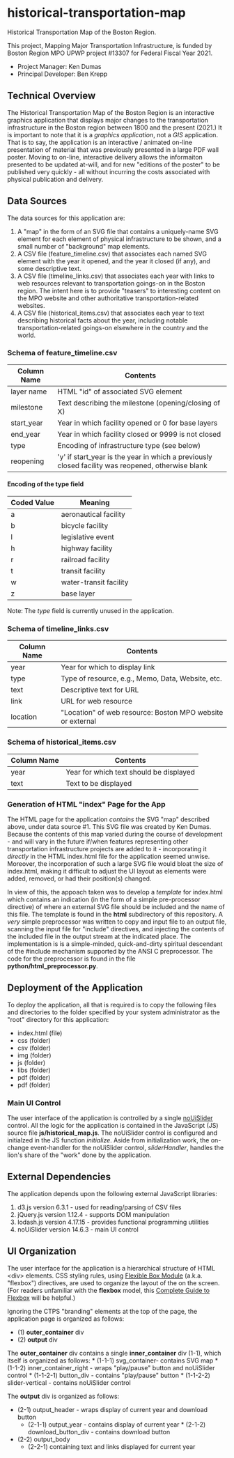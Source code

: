 # historical-transportation-map
Historical Transportation Map of the Boston Region.

This project, Mapping Major Transportation Infrastructure, is funded by Boston Region MPO UPWP project #13307 for Federal Fiscal Year 2021.

* Project Manager: Ken Dumas
* Principal Developer: Ben Krepp

## Technical Overview
The Historical Transportation Map of the Boston Region is an interactive graphics application that displays
major changes to the transportation infrastructure in the Boston region between 1800 and the present (2021.)
It is important to note that it is a _graphics application_, not a _GIS_ application. 
That is to say, the application is an interactive / animated on-line presentation of material that was
previously presented in a large PDF wall poster. 
Moving to on-line, interactive delivery allows the informaiton presented to be updated at-will, 
and for new "editions of the poster" to be published very quickly - all without incurring the costs
associated with physical publication and delivery.

## Data Sources
The data sources for this application are:
1. A "map" in the form of an SVG file that contains a uniquely-name SVG element for each element of physical infrastructure to be shown,
and a small number of "background" map elements.
2. A CSV file (feature_timeline.csv) that associates each named SVG element with the year it opened, and the year it closed (if any), 
and some descriptive text.
3. A CSV file (timeline_links.csv) that associates each year with links to web resources relevant to transportation goings-on in the Boston region.
The intent here is to provide "teasers" to interesting content on the MPO website and other authoritative transportation-related websites.
4. A CSV file (historical_items.csv) that associates each year to text describing historical facts about the year, including notable transportation-related
goings-on elsewhere in the country and the world.

### Schema of feature_timeline.csv
| Column Name     | Contents |
| --------------- | -------- |
| layer name | HTML "id" of associated SVG element |
| milestone | Text describing the milestone (opening/closing of X) |
| start_year | Year in which facility opened or 0 for base layers |
| end_year | Year in which facility closed or 9999 is not closed |
| type | Encoding of infrastructure type (see below) |
| reopening | 'y' if start_year is the year in which a previously closed facility was reopened, otherwise blank |

#### Encoding of the __type__ field
| Coded Value     | Meaning |
| --------------- | -------- |
| a  | aeronautical facility |
| b  | bicycle facility |
| l  | legislative event | 
| h  | highway facility |
| r  | railroad facility |
| t  | transit facility |
| w  | water-transit facility |
| z  | base layer |

Note: The _type_ field is currently unused in the application.

### Schema of timeline_links.csv
| Column Name     | Contents |
| --------------- | -------- |
| year | Year for which to display link |
| type | Type of resource, e.g., Memo, Data, Website, etc. |
| text | Descriptive text for URL |
| link | URL for web resource |
| location | "Location" of web resource: Boston MPO website or external |

### Schema of historical_items.csv
| Column Name     | Contents |
| --------------- | -------- |
| year | Year for which text should be displayed |
| text | Text to be displayed |

### Generation of HTML "index" Page for the App
The HTML page for the application _contains_ the SVG "map" described above,
under data source #1. This SVG file was created by Ken Dumas. Because the
contents of this map varied during the course of development - and will vary
in the future if/when features representing other transportation infrastructure
projects are added to it - incorporating it _directly_ in the HTML index.html 
file for the application seemed unwise. Moreover, the incorporation of such
a large SVG file would bloat the size of index.html, making it difficult to
adjust the UI layout as elements were added, removed, or had their position(s) 
changed.

In view of this, the appoach taken was to develop a _template_ for index.html which
contains an indication (in the form of a simple pre-processor directive) of where
an external SVG file should be included and the name of this file. 
The template is found in the __html__ subdirectory of this repository.
A _very_ simple preprocessor was written to copy and input file to an output file,
scanning the input file for "include" directives, and injecting the contents of the
included file in the output stream at the indicated place. The implementation is 
is a simple-minded, quick-and-dirty spiritual descendant of the #include 
mechanism supported by the ANSI C preprocessor. 
The code for the preprocessor is found in the file __python/html_preprocessor.py__.

## Deployment of the Application
To deploy the application, all that is required is to copy the following files and directories to the
folder specified by your system administrator as the "root" directory for this application:
* index.html (file)
* css (folder)
* csv (folder)
* img (folder)
* js (folder)
* libs (folder)
* pdf (folder)
* pdf (folder)

### Main UI Control
The user interface of the application is controlled by a single [noUiSlider](https://refreshless.com/nouislider/) control.
All the logic for the application is contained in the JavaScript (JS) source file __js/historical_map.js__.
The noUiSlider control is configured and initialzed in the JS function _initialize_.
Aside from initialization work, the on-change event-handler for the noUiSlider control, _sliderHandler_, 
handles the lion's share of the "work" done by the application.

## External Dependencies
The application depends upon the following external JavaScript libraries:
1. d3.js version 6.3.1 - used for reading/parsing of CSV files
2. jQuery.js version 1.12.4 - supports DOM manipulation
3. lodash.js version 4.17.15 - provides functional programming utilities
4. noUiSlider version 14.6.3 - main UI control

## UI Organization
The user interface for the application is a hierarchical structure of HTML \<div\> elements.
CSS styling rules, using [Flexible Box Module](https://developer.mozilla.org/en-US/docs/Web/CSS/CSS_Flexible_Box_Layout/Basic_Concepts_of_Flexbox) 
(a.k.a. "flexbox") directives, are used to organize the layout of the <divs> on the screen.
(For readers unfamiliar with the __flexbox__ model, this [Complete Guide to Flexbox](https://css-tricks.com/snippets/css/a-guide-to-flexbox/)
will be helpful.)

Ignoring the CTPS "branding" elements at the top of the page, the application page is organized as follows:
* (1) __outer_container__ div
* (2) __output__ div

The __outer_container__ div contains a single __inner_container__ div (1-1), which itself is organized as follows:
	* (1-1-1) svg_container- contains SVG map
	* (1-1-2) inner_container_right - wraps "play/pause" button and noUiSlider control
		* (1-1-2-1) button_div - contains "play/pause" button
		* (1-1-2-2) slider-vertical - contains noUiSlider control

The __output__ div is organized as follows:
* (2-1) output_header - wraps display of current year and download button
	* (2-1-1) output_year  - contains display of current year
			* (2-1-2) download_button_div - contains download button
* (2-2) output_body
	* (2-2-1) <table> containing text and links displayed for current year  

